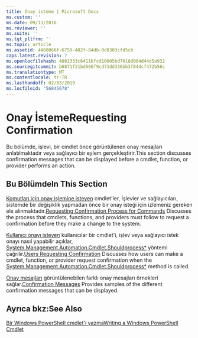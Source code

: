 ```yaml
---
title: Onay isteme | Microsoft Docs
ms.custom: ''
ms.date: 09/13/2016
ms.reviewer: ''
ms.suite: ''
ms.tgt_pltfrm: ''
ms.topic: article
ms.assetid: 4468066f-6759-402f-84db-0d8303cfd5cb
caps.latest.revision: 7
ms.openlocfilehash: 4081333c6411bfcd10005bd7018d004d44d5a932
ms.sourcegitcommit: b6871f21bd666f9cd71dd336bb3f844cf472b56c
ms.translationtype: MT
ms.contentlocale: tr-TR
ms.lasthandoff: 02/03/2019
ms.locfileid: "56845678"
---
```

# <a name="requesting-confirmation"></a><span data-ttu-id="ab622-102">Onay İsteme</span><span class="sxs-lookup"><span data-stu-id="ab622-102">Requesting Confirmation</span></span>

<span data-ttu-id="ab622-103">Bu bölümde, işlevi, bir cmdlet önce görüntülenen onay mesajları anlatılmaktadır veya sağlayıcı bir eylem gerçekleştirir.</span><span class="sxs-lookup"><span data-stu-id="ab622-103">This section discusses confirmation messages that can be displayed before a cmdlet, function, or provider performs an action.</span></span>

## <a name="in-this-section"></a><span data-ttu-id="ab622-104">Bu Bölümde</span><span class="sxs-lookup"><span data-stu-id="ab622-104">In This Section</span></span>

<span data-ttu-id="ab622-105">[Komutları için onay işlemine isteyen](./requesting-confirmation-from-cmdlets.md) cmdlet'ler, İşlevler ve sağlayıcıları, sistemde bir değişiklik yapmadan önce bir onay isteği için izlemeniz gereken ele alınmaktadır.</span><span class="sxs-lookup"><span data-stu-id="ab622-105">[Requesting Confirmation Process for Commands](./requesting-confirmation-from-cmdlets.md) Discusses the process that cmdlets, functions, and providers must follow to request a confirmation before they make a change to the system.</span></span>

<span data-ttu-id="ab622-106">[Kullanıcı onayı isteyen](./users-requesting-confirmation.md) kullanıcılar bir cmdlet'i, işlev veya sağlayıcı istek onayı nasıl yapabilir açıklar, [System.Management.Automation.Cmdlet.Shouldprocess\*](/dotnet/api/System.Management.Automation.Cmdlet.ShouldProcess) yöntemi çağrılır.</span><span class="sxs-lookup"><span data-stu-id="ab622-106">[Users Requesting Confirmation](./users-requesting-confirmation.md) Discusses how users can make a cmdlet, function, or provider request confirmation when the [System.Management.Automation.Cmdlet.Shouldprocess\*](/dotnet/api/System.Management.Automation.Cmdlet.ShouldProcess) method is called.</span></span>

<span data-ttu-id="ab622-107">[Onay mesajları](./confirmation-messages.md) görüntülenebilen farklı onay mesajları örnekleri sağlar.</span><span class="sxs-lookup"><span data-stu-id="ab622-107">[Confirmation Messages](./confirmation-messages.md) Provides samples of the different confirmation messages that can be displayed.</span></span>

## <a name="see-also"></a><span data-ttu-id="ab622-108">Ayrıca bkz:</span><span class="sxs-lookup"><span data-stu-id="ab622-108">See Also</span></span>

[<span data-ttu-id="ab622-109">Bir Windows PowerShell cmdlet'i yazma</span><span class="sxs-lookup"><span data-stu-id="ab622-109">Writing a Windows PowerShell Cmdlet</span></span>](./writing-a-windows-powershell-cmdlet.md)
